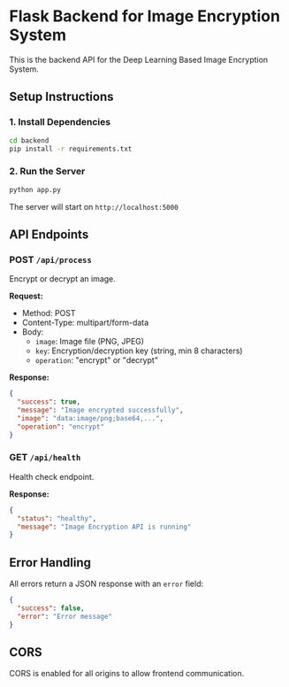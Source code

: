 # Flask Backend for Image Encryption System

This is the backend API for the Deep Learning Based Image Encryption System.

## Setup Instructions

### 1. Install Dependencies

```bash
cd backend
pip install -r requirements.txt
```

### 2. Run the Server

```bash
python app.py
```

The server will start on `http://localhost:5000`

## API Endpoints

### POST `/api/process`

Encrypt or decrypt an image.

**Request:**
- Method: POST
- Content-Type: multipart/form-data
- Body:
  - `image`: Image file (PNG, JPEG)
  - `key`: Encryption/decryption key (string, min 8 characters)
  - `operation`: "encrypt" or "decrypt"

**Response:**
```json
{
  "success": true,
  "message": "Image encrypted successfully",
  "image": "data:image/png;base64,...",
  "operation": "encrypt"
}
```

### GET `/api/health`

Health check endpoint.

**Response:**
```json
{
  "status": "healthy",
  "message": "Image Encryption API is running"
}
```

## Error Handling

All errors return a JSON response with an `error` field:

```json
{
  "success": false,
  "error": "Error message"
}
```

## CORS

CORS is enabled for all origins to allow frontend communication.
